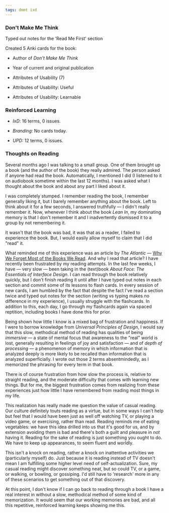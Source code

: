 ```yaml
---
tags: dmmt ixd
---
```


### Don't Make Me Think

Typed out notes for the 'Read Me First' section

Created 5 Anki cards for the book:

* Author of *Don't Make Me Think*

* Year of current and original publication

* Attributes of Usability (7)

* Attributes of Usability: Useful

* Attributes of Usability: Learnable

### Reinforced Learning

* *IxD*: 16 terms, 0 issues.

* *Branding:* No cards today.

* *UPD:* 12 terms, 0 issues.

### Thoughts on Reading

Several months ago I was talking to a small group. One of them brought up a book (and the author of the book) they really admired. The person asked if anyone had read the book. Automatically, I mentioned I did (I listened to it on audiobook sometime within the last 12 months). I was asked what I thought about the book and about any part I liked about it.

I was completely stumped. I remember reading the book, I remember generally liking it, but I barely remember anything about the book. Left to think about it for a few seconds, I answered truthfully — I didn't really remember it. Now, whenever I think about the book *Lean In*, my dominating memory is that I don't remember it and I inadvertently dismissed it to a group by not remembering it.

It wasn't that the book was bad, it was that as a reader, I failed to experience the book. But, I would easily allow myself to claim that I did "read" it.

What reminded me of this experience was an article by *The Atlantic* — [Why We Forget Most of the Books We Read](https://www.theatlantic.com/science/archive/2018/01/what-was-this-article-about-again/551603/). And why I read that article? I have recently been frustrated by my reading attempts. In the last few weeks, I have — very slow — been taking in the (text)book *About Face: The Essentials of Interface Design*. I can read through the book relatively quickly, but I don't finish reading it until after I have typed out notes in each section and commit some of its lessons to flash cards. In every session of new cards, I am humbled by the fact that despite the fact I've read a section twice and typed out notes for the section (writing vs typing makes no difference in my experience), I usually struggle with the flashcards. In addition to this, each day, I go through my flashcards again via spaced reptition, including books I have done this for prior.  

Being shown how little I know is a mixed bag of frustration and happiness. If I were to borrow knowledge from *Universal Principles of Design*, I would say that this slow, methodical method of reading has qualities of being *immersive* — a state of mental focus that awareness to the "real" world is lost, generally resulting in feelings of joy and satisfaction — and of *depth of processing* — a phenomenon of memory in which information that is analyzed deeply is more likely to be recalled than information that is analyzed superficially. I wrote out those 2 terms absentmindedly, as I memorized the phrasing for every term in that book. 

There is of course frustration from how slow the process is, relative to straight reading, and the moderate difficulty that comes with learning new things. But for me, the biggest frustration comes from realizing from these experiences just how little I have remembered from reading most things in my life. 

This realization has really made me question the value of casual reading. Our culture definitely touts reading as a virtue, but in some ways I can't help but feel that I would have been just as well off watching TV, or playing a video game, or exercising, rather than read. Reading reminds me of eating vegetables: we have this idea drilled into us that it's good for us, and by extension avoiding them is bad and there's both a guilt and pleasure in *not* having it. Reading for the sake of reading is just something you ought to do. We have to keep up appearances, to seem fluent and worldly. 

This isn't a knock on reading, rather a knock on inattentive activities we (particularly myself) do. Just because it is reading instead of TV doesn't mean I am fulfilling some higher level need of self-actualization. Sure, my casual reading might discover something neat, but so could TV, or a game, or walking, or bowling, or gossiping. I'd still have to 'research' more in any of these scenarios to get something out of that discovery.

At this point, I don't know if I can go back to reading through a book I have a real interest in without a slow, methodical method of some kind of memorization. It would seem that our working memories are bad, and all this repetitive, reinforced learning keeps showing me this.



